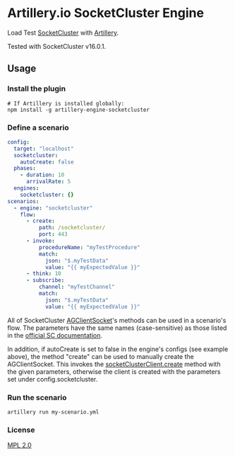 # Artillery.io SocketCluster Engine

Load Test [SocketCluster](https://socketcluster.io/) with [Artillery](https://artillery.io).

Tested with SocketCluster v16.0.1.

## Usage

### Install the plugin

```
# If Artillery is installed globally:
npm install -g artillery-engine-socketcluster
```

### Define a scenario

```yaml
config:
  target: "localhost"
  socketcluster:
    autoCreate: false
  phases:
    - duration: 10
      arrivalRate: 5
  engines:
    socketcluster: {}
scenarios:
  - engine: "socketcluster"
    flow:
      - create:
          path: /socketcluster/
          port: 443
      - invoke:
          procedureName: "myTestProcedure"
          match:
            json: "$.myTestData"
            value: "{{ myExpectedValue }}"
      - think: 10
      - subscribe:
          channel: "myTestChannel"
          match:
            json: "$.myTestData"
            value: "{{ myExpectedValue }}"
```

All of SocketCluster [AGClientSocket](https://socketcluster.io/docs/api-ag-client-socket/)'s methods can be used in a scenario's flow.
The parameters have the same names (case-sensitive) as those listed in the [official SC documentation](https://socketcluster.io/docs/api-ag-client-socket/#methods).

In addition, if autoCreate is set to false in the engine's configs (see example above), the method "create" can be used to manually create the AGClientSocket. This invokes the [socketClusterClient.create](https://socketcluster.io/docs/api-socket-cluster-client/#methods) method with the given parameters, otherwise the client is created with the parameters set under config.socketcluster.

### Run the scenario

```
artillery run my-scenario.yml
```


### License

[MPL 2.0](https://www.mozilla.org/en-US/MPL/2.0/)


